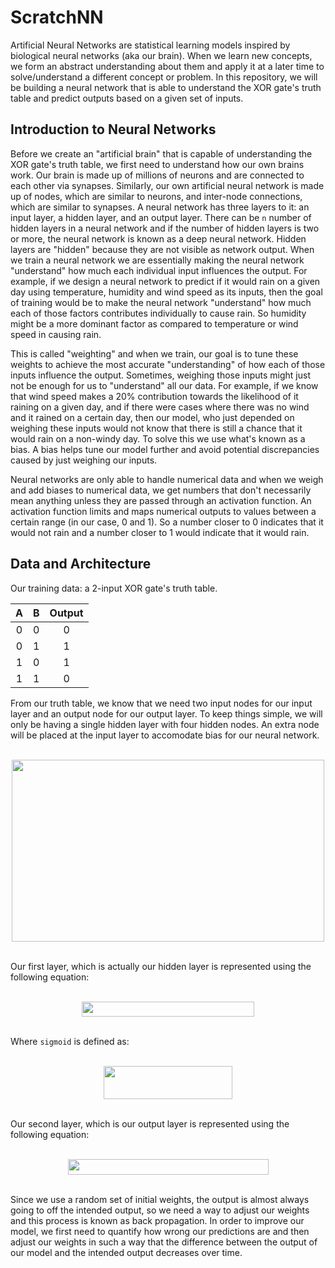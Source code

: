 # ScratchNN

Artificial Neural Networks are statistical learning models inspired by biological neural networks (aka our brain). When we learn new concepts, we form an abstract understanding about them and apply it at a later time to solve/understand a different concept or problem. In this repository, we will be building a neural network that is able to understand the XOR gate's truth table and predict outputs based on a given set of inputs.

## Introduction to Neural Networks

Before we create an "artificial brain" that is capable of understanding the XOR gate's truth table, we first need to understand how our own brains work. Our brain is made up of millions of neurons and are connected to each other via synapses. Similarly, our own artificial neural network is made up of nodes, which are similar to neurons, and inter-node connections, which are similar to synapses. A neural network has three layers to it: an input layer, a hidden layer, and an output layer. There can be `n` number of hidden layers in a neural network and if the number of hidden layers is two or more, the neural network is known as a deep neural network. Hidden layers are "hidden" because they are not visible as network output. When we train a neural network we are essentially making the neural network "understand" how much each individual input influences the output. For example, if we design a neural network to predict if it would rain on a given day using temperature, humidity and wind speed as its inputs, then the goal of training would be to make the neural network "understand" how much each of those factors contributes individually to cause rain. So humidity might be a more dominant factor as compared to temperature or wind speed in causing rain. 

This is called "weighting" and when we train, our goal is to tune these weights to achieve the most accurate "understanding" of how each of those inputs influence the output. Sometimes, weighing those inputs might just not be enough for us to "understand" all our data. For example, if we know that wind speed makes a 20% contribution towards the likelihood of it raining on a given day, and if there were cases where there was no wind and it rained on a certain day, then our model, who just depended on weighing these inputs would not know that there is still a chance that it would rain on a non-windy day. To solve this we use what's known as a bias. A bias helps tune our model further and avoid potential discrepancies caused by just weighing our inputs. 

Neural networks are only able to handle numerical data and when we weigh and add biases to numerical data, we get numbers that don't necessarily mean anything unless they are passed through an activation function. An activation function limits and maps numerical outputs to values between a certain range (in our case, 0 and 1). So a number closer to 0 indicates that it would not rain and a number closer to 1 would indicate that it would rain.

## Data and Architecture

Our training data: a 2-input XOR gate's truth table.

| A  | B  | Output |
|:--:|:--:|:------:|
|0   |0   |0       |
|0   |1   |1       |
|1   |0   |1       |
|1   |1   |0       |

From our truth table, we know that we need two input nodes for our input layer and an output node for our output layer. To keep things simple, we will only be having a single hidden layer with four hidden nodes. An extra node will be placed at the input layer to accomodate bias for our neural network.

<div align="center">
    <br><img src="https://cldup.com/i2VxUILC0S.png" width="500" height="291"><br><br>
</div>

Our first layer, which is actually our hidden layer is represented using the following equation:

<div align="center">
    <br><img src="https://cldup.com/0tGOWR_4nT.png" width="275.7" height="24.9"><br><br>
</div>

Where `sigmoid` is defined as:

<div align="center">
    <br><img src="https://cldup.com/3F7AHo-uqa.png" width="206.1" height="52.5"><br><br>
</div>

Our second layer, which is our output layer is represented using the following equation:

<div align="center">
    <br><img src="https://cldup.com/Yh6ygfmoKW.png" width="321" height="24.9"><br><br>
</div>

Since we use a random set of initial weights, the output is almost always going to off the intended output, so we need a way to adjust our weights and this process is known as back propagation. In order to improve our model, we first need to quantify how wrong our predictions are and then adjust our weights in such a way that the difference between the output of our model and the intended output decreases over time.

